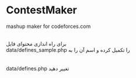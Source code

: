 # ContestMaker
mashup maker for codeforces.com

<br>برای راه اندازی محتوای فایل 
<br>data/defines_sample.php
را تکمیل کرده و اسم آن را به<br>  
<br>data/defines.php
تغییر دهید<br>

